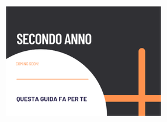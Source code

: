 
<p align="center">
<img height="300" weight="700" style="align:center" src="https://github.com/fralabi/images/blob/main/COMPUTER_ENGINEERING/SECONDO%20ANNO.png">
</p>
